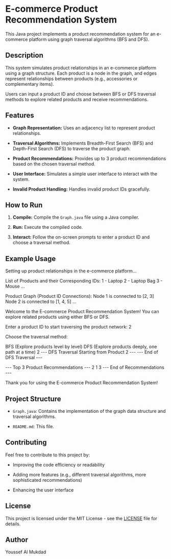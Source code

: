 # E-commerce Product Recommendation System

This Java project implements a product recommendation system for an e-commerce platform using graph traversal algorithms (BFS and DFS).

## Description

This system simulates product relationships in an e-commerce platform using a graph structure. Each product is a node in the graph, and edges represent relationships between products (e.g., accessories or complementary items).

Users can input a product ID and choose between BFS or DFS traversal methods to explore related products and receive recommendations.

## Features

*   **Graph Representation:** Uses an adjacency list to represent product relationships.
    
*   **Traversal Algorithms:** Implements Breadth-First Search (BFS) and Depth-First Search (DFS) to traverse the product graph.
    
*   **Product Recommendations:** Provides up to 3 product recommendations based on the chosen traversal method.
    
*   **User Interface:** Simulates a simple user interface to interact with the system.
    
*   **Invalid Product Handling:** Handles invalid product IDs gracefully.
    

## How to Run

1.  **Compile:** Compile the `Graph.java` file using a Java compiler.
    
2.  **Run:** Execute the compiled code.
    
3.  **Interact:** Follow the on-screen prompts to enter a product ID and choose a traversal method.
    

## Example Usage
Setting up product relationships in the e-commerce platform...

List of Products and their Corresponding IDs:
1 - Laptop
2 - Laptop Bag
3 - Mouse
...

Product Graph (Product ID Connections):
Node 1 is connected to [2, 3]
Node 2 is connected to [1, 4, 5]
...

Welcome to the E-commerce Product Recommendation System!
You can explore related products using either BFS or DFS.

Enter a product ID to start traversing the product network: 2

Choose the traversal method:

BFS (Explore products level by level)
DFS (Explore products deeply, one path at a time) 2
--- DFS Traversal Starting from Product 2 ---
--- End of DFS Traversal ---

--- Top 3 Product Recommendations ---
2 1 3
--- End of Recommendations ---

Thank you for using the E-commerce Product Recommendation System!

## Project Structure

*   `Graph.java`: Contains the implementation of the graph data structure and traversal algorithms.
    
*   `README.md`: This file.
    

## Contributing

Feel free to contribute to this project by:

*   Improving the code efficiency or readability
    
*   Adding more features (e.g., different traversal algorithms, more sophisticated recommendations)
    
*   Enhancing the user interface
    

## License

This project is licensed under the MIT License - see the [LICENSE](LICENSE) file for details.

## Author

Youssef Al Mukdad

